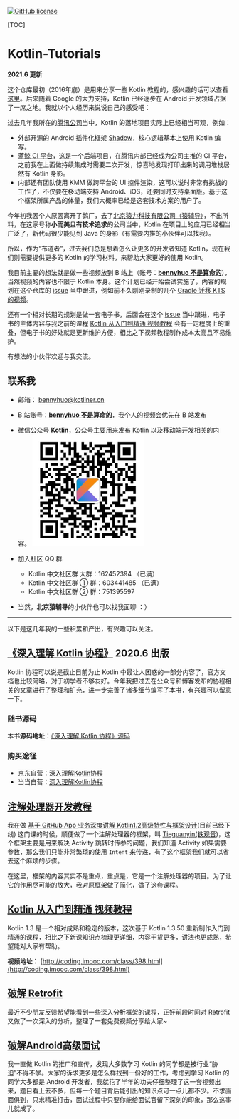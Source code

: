 [![GitHub license](https://img.shields.io/badge/license-CC%20BY--NC--ND%204.0-blue.svg)](https://creativecommons.org/licenses/by-nc-nd/4.0/)

[TOC]

# Kotlin-Tutorials

**2021.6 更新**

这个仓库最初（2016年底）是用来分享一些 Kotlin 教程的，感兴趣的话可以查看[这里](legacy/README.md)。后来随着 Google 的大力支持，Kotlin 已经逐步在 Android 开发领域占据了一席之地。我就以个人经历来说说自己的感受吧：

过去几年我所在的[腾讯公司](https://www.tencent.com)当中，Kotlin 的落地项目实际上已经相当可观，例如：
* 外部开源的 Android 插件化框架 [Shadow](https://github.com/Tencent/Shadow)，核心逻辑基本上使用 Kotlin 编写。
* [蓝鲸 CI 平台](https://github.com/Tencent/bk-ci)，这是一个后端项目，在腾讯内部已经成为公司主推的 CI 平台，之前我在上面做持续集成时需要二次开发，惊喜地发现打印出来的调用堆栈居然有 Kotlin 身影。
* 内部还有团队使用 KMM 做跨平台的 UI 控件渲染，这可以说时非常有挑战的工作了，不仅要在移动端支持 Android、iOS，还要同时支持桌面版。基于这个框架所属产品的体量，我们大概率已经是这套技术方案的用户了。

今年初我因个人原因离开了鹅厂，去了[北京猿力科技有限公司（猿辅导）](https://www.yuanfudao.com/)，不出所料，在这家号称**小而美**且**有技术追求**的公司当中，Kotlin 在项目上的应用已经相当广泛了，新代码很少能见到 Java 的身影（有需要内推的小伙伴可以找我）。
 
所以，作为“布道者”，过去我们总是想着怎么让更多的开发者知道 Kotlin，现在我们则需要提供更多的 Kotlin 的学习材料，来帮助大家更好的使用 Kotlin。

我目前主要的想法就是做一些视频放到 B 站上（账号：[**bennyhuo 不是算命的**](https://space.bilibili.com/28615855)），当然视频的内容也不限于 Kotlin 本身。这个计划已经开始尝试实施了，内容的规划在这个仓库的 [issue](https://github.com/bennyhuo/Kotlin-Tutorials/issues) 当中跟进，例如前不久刚刚录制的几个 [Gradle 迁移 KTS 的视频](https://github.com/bennyhuo/Kotlin-Tutorials/issues/25)。

还有一个相对长期的规划是做一套电子书，后面会在这个 [issue](https://github.com/bennyhuo/Kotlin-Tutorials/issues/36) 当中跟进，电子书的主体内容与我之前的课程 [Kotlin 从入门到精通 视频教程](http://coding.imooc.com/class/398.html) 会有一定程度上的重叠，但电子书的好处就是更新维护方便，相比之下视频教程制作成本太高且不易维护。

有想法的小伙伴欢迎与我交流。

## 联系我

* 邮箱： [bennyhuo@kotliner.cn](mailto:bennyhuo@kotliner.cn) 
* B 站账号：[**bennyhuo 不是算命的**](https://space.bilibili.com/28615855)，我个人的视频会优先在 B 站发布
* 微信公众号 **Kotlin**，公众号主要用来发布 Kotlin 以及移动端开发相关的内容。
    <img src="legacy/arts/Kotlin.jpg" width="250px"/>
* 加入社区 QQ 群
    * Kotlin 中文社区群 大群：162452394 （已满）
    * Kotlin 中文社区群 ① 群：603441485 （已满）
    * Kotlin 中文社区群 ② 群：751395597

* 当然，**北京猿辅导**的小伙伴也可以找我面聊 ：）

---

以下是这几年我的一些积累和产出，有兴趣可以关注。

## [《深入理解 Kotlin 协程》](https://www.bennyhuo.com/project/kotlin-coroutines.html) 2020.6 出版

Kotlin 协程可以说是截止目前为止 Kotlin 中最让人困惑的一部分内容了，官方文档也比较简略，对于初学者不够友好。今年我把过去在公众号和博客发布的协程相关的文章进行了整理和扩充，进一步完善了诸多细节编写了本书，有兴趣可以留意一下。

### 随书源码

本书**源码地址**：[《深入理解 Kotlin 协程》源码](https://github.com/enbandari/DiveIntoKotlinCoroutines-Sources)

### 购买途径

* 京东自营：[深入理解Kotlin协程](https://item.jd.com/12898592.html)
* 当当自营：[深入理解Kotlin协程](http://product.dangdang.com/28973005.html)

## [注解处理器开发教程](https://github.com/enbandari/Apt-Tutorials)

我在做 [基于 GitHub App 业务深度讲解 Kotlin1.2高级特性与框架设计](https://coding.imooc.com/class/232.html)(目前已经下线) 这门课的时候，顺便做了一个注解处理器的框架，叫 [Tieguanyin(铁观音)](https://github.com/enbandari/TieGuanYin)，这个框架主要是用来解决 Activity 跳转时传参的问题，我们知道 Activity 如果需要参数，那么我们只能非常繁琐的使用 `Intent` 来传递，有了这个框架我们就可以省去这个麻烦的步骤。

在这里，框架的内容其实不是重点，重点是，它是一个注解处理器的项目。为了让它的作用尽可能的放大，我对原框架做了简化，做了这套课程。

## [Kotlin 从入门到精通 视频教程](http://coding.imooc.com/class/398.html)

Kotlin 1.3 是一个相对成熟和稳定的版本，这次基于  Kotlin 1.3.50 重新制作入门到精通的课程，相比之下新课知识点梳理更详细，内容干货更多，讲法也更成熟，希望能对大家有帮助。

**视频地址：** [http://coding.imooc.com/class/398.html](http://coding.imooc.com/class/398.html)


## [破解 Retrofit](https://www.imooc.com/learn/1128?mc_marking=5487b137ad904bd13590a053ede6da2f&mc_channel=syb19) 

最近不少朋友反馈希望能看到一些深入分析框架的课程，正好前段时间对 Retrofit 又做了一次深入的分析，整理了一套免费视频分享给大家~ 

## [破解Android高级面试](https://s.imooc.com/SBS30PR)

我一直做 Kotlin 的推广和宣传，发现大多数学习 Kotlin 的同学都是被行业“胁迫”不得不学。大家的诉求更多是怎么样找到一份好的工作，考虑到学习 Kotlin 的同学大多都是 Android 开发者，我就花了半年的功夫仔细整理了这一套视频出来，题目看上去不多，但每一个题目背后能引出的知识点可一点儿都不少。不求面面俱到，只求精准打击，面试过程中只要你能给面试官留下深刻的印象，那么这事儿就成了。

